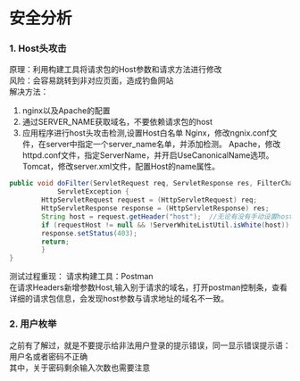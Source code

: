 # 安全分析

### 1. Host头攻击
原理：利用构建工具将请求包的Host参数和请求方法进行修改  
风险：会容易跳转到非对应页面，造成钓鱼网站  
解决方法：
1. nginx以及Apache的配置
2. 通过SERVER_NAME获取域名，不要依赖请求包的host
3. 应用程序进行host头攻击检测,设置Host白名单
Nginx，修改ngnix.conf文件，在server中指定一个server_name名单，并添加检测。
Apache，修改httpd.conf文件，指定ServerName，并开启UseCanonicalName选项。
Tomcat，修改server.xml文件，配置Host的name属性。

```java
public void doFilter(ServletRequest req, ServletResponse res, FilterChain chain) throws IOException,
			ServletException {
		HttpServletRequest request = (HttpServletRequest) req;
		HttpServletResponse response = (HttpServletResponse) res;
		String host = request.getHeader("host");  //无论有没有手动设置host,request.getHeader("host")不会等于null
		if (requestHost != null && !ServerWhiteListUtil.isWhite(host)) {
		response.setStatus(403);
		return;
		}
}
```
测试过程重现：
请求构建工具：Postman  
在请求Headers新增参数Host,输入别于请求的域名，打开postman控制条，查看详细的请求包信息，会发现host参数与请求地址的域名不一致。

### 2. 用户枚举
之前有了解过，就是不要提示给非法用户登录的提示错误，同一显示错误提示语：用户名或者密码不正确  
其中，关于密码剩余输入次数也需要注意
